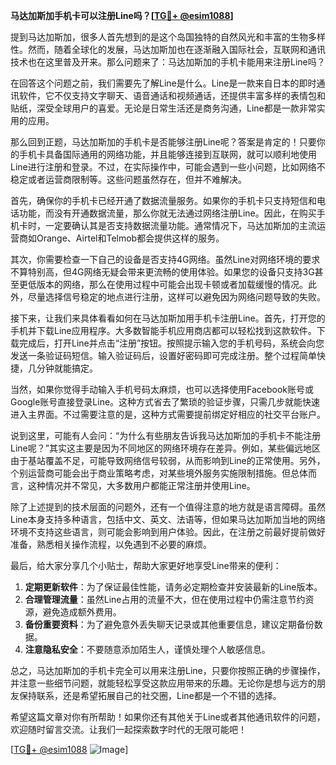 **马达加斯加手机卡可以注册Line吗？[[TG💪+ @esim1088](https://t.me/s/esim1088)]**

提到马达加斯加，很多人首先想到的是这个岛国独特的自然风光和丰富的生物多样性。然而，随着全球化的发展，马达加斯加也在逐渐融入国际社会，互联网和通讯技术也在这里普及开来。那么问题来了：马达加斯加的手机卡能用来注册Line吗？

在回答这个问题之前，我们需要先了解Line是什么。Line是一款来自日本的即时通讯软件，它不仅支持文字聊天、语音通话和视频通话，还提供丰富多样的表情包和贴纸，深受全球用户的喜爱。无论是日常生活还是商务沟通，Line都是一款非常实用的应用。

那么回到正题，马达加斯加的手机卡是否能够注册Line呢？答案是肯定的！只要你的手机卡具备国际通用的网络功能，并且能够连接到互联网，就可以顺利地使用Line进行注册和登录。不过，在实际操作中，可能会遇到一些小问题，比如网络不稳定或者运营商限制等。这些问题虽然存在，但并不难解决。

首先，确保你的手机卡已经开通了数据流量服务。如果你的手机卡只支持短信和电话功能，而没有开通数据流量，那么你就无法通过网络注册Line。因此，在购买手机卡时，一定要确认其是否支持数据流量功能。通常情况下，马达加斯加的主流运营商如Orange、Airtel和Telmob都会提供这样的服务。

其次，你需要检查一下自己的设备是否支持4G网络。虽然Line对网络环境的要求不算特别高，但4G网络无疑会带来更流畅的使用体验。如果您的设备只支持3G甚至更低版本的网络，那么在使用过程中可能会出现卡顿或者加载缓慢的情况。此外，尽量选择信号稳定的地点进行注册，这样可以避免因为网络问题导致的失败。

接下来，让我们来具体看看如何在马达加斯加用手机卡注册Line。首先，打开您的手机并下载Line应用程序。大多数智能手机应用商店都可以轻松找到这款软件。下载完成后，打开Line并点击“注册”按钮。按照提示输入您的手机号码，系统会向您发送一条验证码短信。输入验证码后，设置好密码即可完成注册。整个过程简单快捷，几分钟就能搞定。

当然，如果你觉得手动输入手机号码太麻烦，也可以选择使用Facebook账号或Google账号直接登录Line。这种方式省去了繁琐的验证步骤，只需几步就能快速进入主界面。不过需要注意的是，这种方式需要提前绑定好相应的社交平台账户。

说到这里，可能有人会问：“为什么有些朋友告诉我马达加斯加的手机卡不能注册Line呢？”其实这主要是因为不同地区的网络环境存在差异。例如，某些偏远地区由于基站覆盖不足，可能导致网络信号较弱，从而影响到Line的正常使用。另外，个别运营商可能会出于商业策略考虑，对某些境外服务实施限制措施。但总体而言，这种情况并不常见，大多数用户都能正常注册并使用Line。

除了上述提到的技术层面的问题外，还有一个值得注意的地方就是语言障碍。虽然Line本身支持多种语言，包括中文、英文、法语等，但如果马达加斯加当地的网络环境不支持这些语言，则可能会影响到用户体验。因此，在注册之前最好提前做好准备，熟悉相关操作流程，以免遇到不必要的麻烦。

最后，给大家分享几个小贴士，帮助大家更好地享受Line带来的便利：

1. **定期更新软件**：为了保证最佳性能，请务必定期检查并安装最新的Line版本。
2. **合理管理流量**：虽然Line占用的流量不大，但在使用过程中仍需注意节约资源，避免造成额外费用。
3. **备份重要资料**：为了避免意外丢失聊天记录或其他重要信息，建议定期备份数据。
4. **注意隐私安全**：不要随意添加陌生人，谨慎处理个人敏感信息。

总之，马达加斯加的手机卡完全可以用来注册Line，只要你按照正确的步骤操作，并注意一些细节问题，就能轻松享受这款应用带来的乐趣。无论你是想与远方的朋友保持联系，还是希望拓展自己的社交圈，Line都是一个不错的选择。

希望这篇文章对你有所帮助！如果你还有其他关于Line或者其他通讯软件的问题，欢迎随时留言交流。让我们一起探索数字时代的无限可能吧！

[[TG💪+ @esim1088](https://t.me/s/esim1088) ![Image](https://i.postimg.cc/4NQfJmqS/Snipaste-2025-05-13-00-14-12.png)]